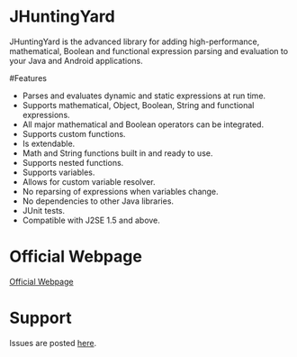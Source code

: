 # JHuntingYard
JHuntingYard is the advanced library for adding high-performance, mathematical, Boolean and functional expression parsing and evaluation to your Java and Android applications. 

#Features
   * Parses and evaluates dynamic and static expressions at run time.
   * Supports mathematical, Object, Boolean, String and functional expressions.
   * All major mathematical and Boolean operators can be integrated.
   * Supports custom functions.
   * Is extendable.
   * Math and String functions built in and ready to use.
   * Supports nested functions.
   * Supports variables.
   * Allows for custom variable resolver.
   * No reparsing of expressions when variables change.
   * No dependencies to other Java libraries.
   * JUnit tests.
   * Compatible with J2SE 1.5 and above.

# Official Webpage
[Official Webpage](https://www.open-software-solutions.ch)

# Support
Issues are posted [here](https://github.com/OpenSoftwareSolutions/jhuntingyard/issues).
